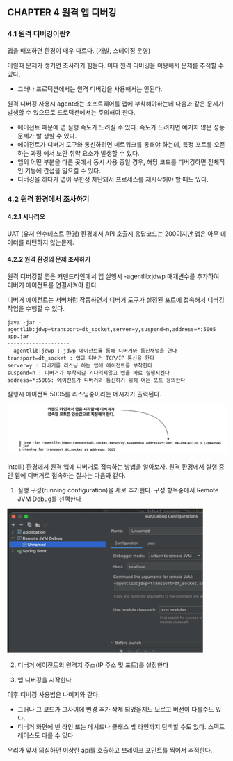 ## CHAPTER 4 원격 앱 디버깅

### 4.1 원격 디버깅이란?

앱을 배포하면 환경이 매우 다르다. (개발, 스테이징 운영)

이럴때 문제가 생기면 조사하기 힘들다. 이때 원격 디버깅을 이용해서 문제를 추적할 수 있다.

* 그러나 프로덕션에서는 원격 디버깅을 사용해서는 안된다. 

원격 디버깅 사용시 agent라는 소프트웨어를 앱에 부착해야하는데 다음과 같은 문제가 발생할 수 있으므로 프로덕션에서는 주의해야 한다.

- ﻿﻿에이전트 때문에 앱 실행 속도가 느려질 수 있다. 속도가 느려지면 예기치 않은 성능 문제가 발 생할 수 있다.
- ﻿﻿에이전트가 디버거 도구와 통신하려면 네트워크를 통해야 하는데, 특정 포트를 오픈하는 과정 에서 보안 취약 요소가 발생할 수 있다.
- ﻿﻿앱의 어떤 부분을 다른 곳에서 동시 사용 중일 경우, 해당 코드를 디버깅하면 전체적인 기능에 간섭을 일으킬 수 있다.
- ﻿﻿디버깅을 하다가 앱이 무한정 차단돼서 프로세스를 재시작해야 할 때도 있다.

### 4.2 원격 환경에서 조사하기

#### 4.2.1 시나리오

UAT (유저 인수테스트 환경) 환경에서 API 호출시 응답코드는 200이지만 앱은 아무 데이터를 리턴하지 않는문제. 

#### 4.2.2 원격 환경의 문제 조사하기

원격 디버깅할 앱은 커맨드라인에서 앱 실행시 -agentlib:jdwp 매개변수를 추가하여 디버거 에이전트를 연결시켜야 한다.

디버거 에이전트는 서버처럼 작동하면서 디버거 도구가 설정된 포트에 접속해서 디버깅 작업을 수행할 수 있다.

```shell
java -jar -agentlib:jdwp=transport=dt_socket,server=y,suspend=n,address=*:5005 app.jar
--------------------
- agentlib:jdwp : jdwp 에이전트를 통해 디버거와 통신채널을 연다
transport=dt_socket : 앱과 디버거 TCP/IP 통신을 한다
server=y : 디버거를 리스닝 하는 앱에 에이전트를 부착한다
suspend=n : 디버거가 부착되길 기다리지않고 앱을 바로 실행시킨다
address=*:5005: 에이전트가 디버거와 통신하기 위해 여는 포트 정의한다 
```



실행시 에이전트 5005를 리스닝중이라는 메시지가 출력된다.

![image-20240512153647876](./images//image-20240512153647876.png)

Intelli) 환경에서 원격 앱에 디버거로 접속하는 방법을 알아보자. 원격 환경에서 실행 중 인 앱에 디버거로 접속하는 절차는 다음과 같다.

1. ﻿﻿﻿실행 구성(running configuration)을 새로 추가한다. 구성 항목중에서 Remote JVM Debug를 선택한다

<img src="./images//image-20240512153850235.png" width = 450>





2. ﻿﻿﻿디버거 에이전트의 원격지 주소(IP 주소 및 포트)를 설정한다

3. ﻿﻿﻿앱 디버깅을 시작한다

이후 디버깅 사용법은 나머지와 같다.

* 그러나 그 코드가 그사이에 변경 추가 삭제 되었을지도 모르고 버전이 다를수도 있다.
* 디버거 화면에 빈 라인 또는 메서드나 클래스 밖 라인까지 탐색할 수도 있다. 스택트레이스도 다를 수 있다.

우리가 앞서 의심하던 이상한 api를 호출하고 브레이크 포인트를 찍어서 추적한다. 